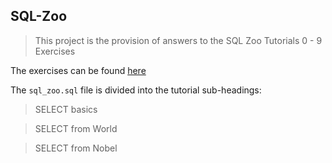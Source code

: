## SQL-Zoo

> This project is the provision of answers to the SQL Zoo Tutorials 0 - 9 Exercises

The exercises can be found [here](http://sqlzoo.net/wiki/Main_Page)

The `sql_zoo.sql` file is divided into the tutorial sub-headings:

> SELECT basics

> SELECT from World

> SELECT from Nobel
